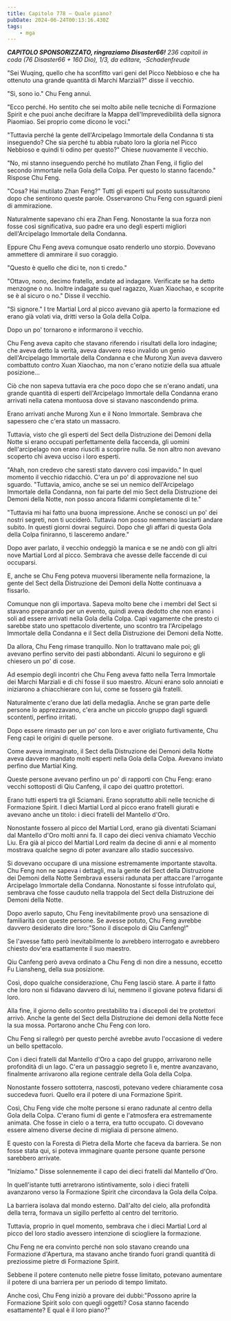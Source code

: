 ```yaml
---
title: Capitolo 778 – Quale piano?
pubDate: 2024-06-24T00:13:16.430Z
tags:
    - mga
---
```



<em><strong>CAPITOLO SPONSORIZZATO, ringraziamo Disaster66!</strong>
236 capitoli in coda (76 Disaster66 + 160 Dio), 1/3,
da editare,
-Schadenfreude</em>


"Sei Wuqing, quello che ha sconfitto vari geni del Picco Nebbioso e che ha ottenuto una grande quantità di Marchi Marziali?" disse il vecchio.


"Sì, sono io." Chu Feng annuì.


"Ecco perché. Ho sentito che sei molto abile nelle tecniche di Formazione Spirit e che puoi anche decifrare la Mappa dell'Imprevedibilità della signora Piaomiao. Sei proprio come dicono le voci."


"Tuttavia perché la gente dell'Arcipelago Immortale della Condanna ti sta inseguendo? Che sia perché tu abbia rubato loro la gloria nel Picco Nebbioso e quindi ti odino per questo?" Chiese nuovamente il vecchio.


"No, mi stanno inseguendo perché ho mutilato Zhan Feng, il figlio del secondo immortale nella Gola della Colpa. Per questo lo stanno facendo." Rispose Chu Feng.


"Cosa? Hai mutilato Zhan Feng?" Tutti gli esperti sul posto sussultarono dopo che sentirono queste parole. Osservarono Chu Feng con sguardi pieni di ammirazione.


Naturalmente sapevano chi era Zhan Feng. Nonostante la sua forza non fosse così significativa, suo padre era uno degli esperti migliori dell'Arcipelago Immortale della Condanna.


Eppure Chu Feng aveva comunque osato renderlo uno storpio. Dovevano ammettere di ammirare il suo coraggio.


"Questo è quello che dici te, non ti credo."


"Ottavo, nono, decimo fratello, andate ad indagare. Verificate se ha detto menzogne o no. Inoltre indagate su quel ragazzo, Xuan Xiaochao, e scoprite se è al sicuro o no." Disse il vecchio.


"Sì signore." I tre Martial Lord al picco avevano già aperto la formazione ed erano già volati via, dritti verso la Gola della Colpa.


Dopo un po' tornarono e informarono il vecchio.


Chu Feng aveva capito che stavano riferendo i risultati della loro indagine; che aveva detto la verità, aveva davvero reso invalido un genio dell'Arcipelago Immortale della Condanna e che Murong Xun aveva davvero combattuto contro Xuan Xiaochao, ma non c'erano notizie della sua attuale posizione...


Ciò che non sapeva tuttavia era che poco dopo che se n'erano andati, una grande quantità di esperti dell'Arcipelago Immortale della Condanna erano arrivati nella catena montuosa dove si stavano nascondendo prima.


Erano arrivati anche Murong Xun e il Nono Immortale. Sembrava che sapessero che c'era stato un massacro.


Tuttavia, visto che gli esperti del Sect della Distruzione dei Demoni della Notte si erano occupati perfettamente della faccenda, gli uomini dell'arcipelago non erano riusciti a scoprire nulla. Se non altro non avevano scoperto chi aveva ucciso i loro esperti.


"Ahah, non credevo che saresti stato davvero così impavido." In quel momento il vecchio ridacchiò. C'era un po' di approvazione nel suo sguardo. "Tuttavia, amico, anche se sei un nemico dell'Arcipelago Immortale della Condanna, non fai parte del mio Sect della Distruzione dei Demoni della Notte, non posso ancora fidarmi completamente di te."


"Tuttavia mi hai fatto una buona impressione. Anche se conosci un po' dei nostri segreti, non ti ucciderò. Tuttavia non posso nemmeno lasciarti andare subito. In questi giorni dovrai seguirci. Dopo che gli affari di questa Gola della Colpa finiranno, ti lasceremo andare."


Dopo aver parlato, il vecchio ondeggiò la manica e se ne andò con gli altri nove Martial Lord al picco. Sembrava che avesse delle faccende di cui occuparsi.


E, anche se Chu Feng poteva muoversi liberamente nella formazione, la gente del Sect della Distruzione dei Demoni della Notte continuava a fissarlo.


Comunque non gli importava. Sapeva molto bene che i membri del Sect si stavano preparando per un evento, quindi aveva dedotto che non erano i soli ad essere arrivati nella Gola della Colpa. Capì vagamente che presto ci sarebbe stato uno spettacolo divertente, uno scontro tra l'Arcipelago Immortale della Condanna e il Sect della Distruzione dei Demoni della Notte.


Da allora, Chu Feng rimase tranquillo. Non lo trattavano male poi; gli avevano perfino servito dei pasti abbondanti. Alcuni lo seguirono e gli chiesero un po' di cose.


Ad esempio degli incontri che Chu Feng aveva fatto nella Terra Immortale dei Marchi Marziali e di chi fosse il suo maestro. Alcuni erano solo annoiati e iniziarono a chiacchierare con lui, come se fossero già fratelli.


Naturalmente c'erano due lati della medaglia. Anche se gran parte delle persone lo apprezzavano, c'era anche un piccolo gruppo dagli sguardi scontenti, perfino irritati.


Dopo essere rimasto per un po' con loro e aver origliato furtivamente, Chu Feng capì le origini di quelle persone.


Come aveva immaginato, il Sect della Distruzione dei Demoni della Notte aveva davvero mandato molti esperti nella Gola della Colpa. Avevano inviato perfino due Martial King.


Queste persone avevano perfino un po' di rapporti con Chu Feng: erano vecchi sottoposti di Qiu Canfeng, il capo dei quattro protettori.


Erano tutti esperti tra gli Sciamani. Erano sopratutto abili nelle tecniche di Formazione Spirit. I dieci Martial Lord al picco erano fratelli giurati e avevano anche un titolo: i dieci fratelli del Mantello d'Oro.


Nonostante fossero al picco del Martial Lord, erano già diventati Sciamani dal Mantello d'Oro molti anni fa. Il capo dei dieci veniva chiamato Vecchio Liu. Era già al picco del Martial Lord realm da decine di anni e al momento mostrava qualche segno di poter avanzare allo stadio successivo.


Si dovevano occupare di una missione estremamente importante stavolta. Chu Feng non ne sapeva i dettagli, ma la gente del Sect della Distruzione dei Demoni della Notte Sembrava essersi radunata per attaccare l'arrogante Arcipelago Immortale della Condanna. Nonostante si fosse intrufolato qui, sembrava che fosse cauduto nella trappola del Sect della Distruzione dei Demoni della Notte.


Dopo averlo saputo, Chu Feng inevitabilmente provò una sensazione di familiarità con queste persone. Se avesse potuto, Chu Feng avrebbe davvero desiderato dire loro:"Sono il discepolo di Qiu Canfeng!"


Se l'avesse fatto però inevitabilmente lo avrebbero interrogato e avrebbero chiesto dov'era esattamente il suo maestro.


Qiu Canfeng però aveva ordinato a Chu Feng di non dire a nessuno, eccetto Fu Liansheng, della sua posizione.


Così, dopo qualche considerazione, Chu Feng lasciò stare. A parte il fatto che loro non si fidavano davvero di lui, nemmeno il giovane poteva fidarsi di loro.


Alla fine, il giorno dello scontro prestabilito tra i discepoli dei tre protettori arrivò. Anche la gente del Sect della Distruzione dei demoni della Notte fece la sua mossa. Portarono anche Chu Feng con loro.


Chu Feng si rallegrò per questo perché avrebbe avuto l'occasione di vedere un bello spettacolo.


Con i dieci fratelli dal Mantello d'Oro a capo del gruppo, arrivarono nelle profondità di un lago. C'era un passaggio segreto lì e, mentre avanzavano, finalmente arrivarono alla regione centrale della Gola della Colpa.


Nonostante fossero sottoterra, nascosti, potevano vedere chiaramente cosa succedeva fuori. Quello era il potere di una Formazione Spirit.


Così, Chu Feng vide che molte persone si erano radunate al centro della Gola della Colpa. C'erano fiumi di gente e l'atmosfera era estremamente animata. Che fosse in cielo o a terra, era tutto occupato. Ci dovevano essere almeno diverse decine di migliaia di persone almeno.


E questo con la Foresta di Pietra della Morte che faceva da barriera. Se non fosse stata qui, si poteva immaginare quante persone quante persone sarebbero arrivate.


"Iniziamo." Disse solennemente il capo dei dieci fratelli dal Mantello d'Oro.


In quell'istante tutti arretrarono istintivamente, solo i dieci fratelli avanzarono verso la Formazione Spirit che circondava la Gola della Colpa.


La barriera isolava dal mondo esterno. Dall'alto del cielo, alla profondità della terra, formava un sigillo perfetto al centro del territorio.


Tuttavia, proprio in quel momento, sembrava che i dieci Martial Lord al picco del loro stadio avessero intenzione di sciogliere la formazione.


Chu Feng ne era convinto perché non solo stavano creando una Formazione d'Apertura, ma stavano anche tirando fuori grandi quantità di preziossime pietre di Formazione Spirit.


Sebbene il potere contenuto nelle pietre fosse limitato, potevano aumentare il potere di una barriera per un periodo di tempo limitato.


Anche così, Chu Feng iniziò a provare dei dubbi:"Possono aprire la Formazione Spirit solo con quegli oggetti? Cosa stanno facendo esattamente? E qual è il loro piano?"
                                


                                



